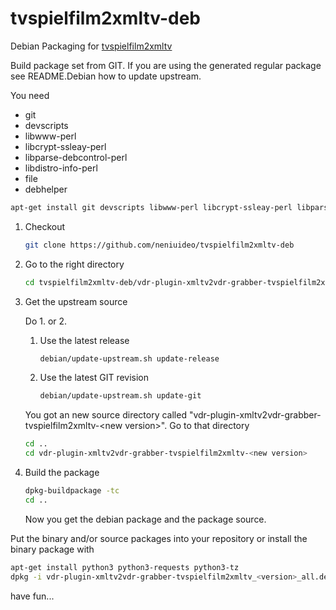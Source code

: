 tvspielfilm2xmltv-deb
=====================

Debian Packaging for [tvspielfilm2xmltv](https://github.com/chriszero/tvspielfilm2xmltv)

Build package set from GIT. If you are using the generated regular package see README.Debian how to update upstream.

You need
- git
- devscripts
- libwww-perl
- libcrypt-ssleay-perl
- libparse-debcontrol-perl
- libdistro-info-perl
- file
- debhelper

```bash
apt-get install git devscripts libwww-perl libcrypt-ssleay-perl libparse-debcontrol-perl libdistro-info-perl file debhelper
```

1. Checkout

    ```bash
    git clone https://github.com/neniuideo/tvspielfilm2xmltv-deb
    ```

2.  Go to the right directory

    ```bash
    cd tvspielfilm2xmltv-deb/vdr-plugin-xmltv2vdr-grabber-tvspielfilm2xmltv-0.0.0
    ```

3. Get the upstream source

   Do 1. or 2.

   1. Use the latest release

        ```bash
        debian/update-upstream.sh update-release
        ```

   2. Use the latest GIT revision

        ```bash
        debian/update-upstream.sh update-git
        ```

    You got an new source directory called "vdr-plugin-xmltv2vdr-grabber-tvspielfilm2xmltv-&lt;new version&gt;". Go to that directory

    ```bash
    cd ..
    cd vdr-plugin-xmltv2vdr-grabber-tvspielfilm2xmltv-<new version>
    ```

4. Build the package

    ```bash
    dpkg-buildpackage -tc
    cd ..
    ```

    Now you get the debian package and the package source.



Put the binary and/or source packages into your repository or install the binary package with
```bash
apt-get install python3 python3-requests python3-tz
dpkg -i vdr-plugin-xmltv2vdr-grabber-tvspielfilm2xmltv_<version>_all.deb
```

have fun...
